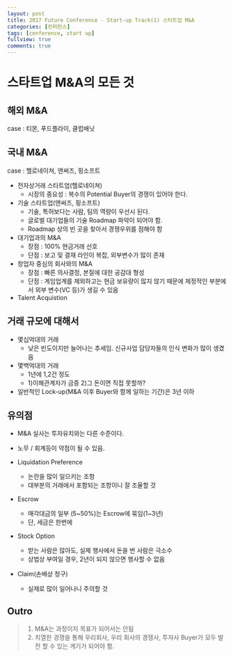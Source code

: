 ```yaml
---
layout: post
title: 2017 Future Conference - Start-up Track(1) 스타트업 M&A
categories: [컨퍼런스]
tags: [conference, start up]
fullview: true
comments: true
---
```


# 스타트업 M&A의 모든 것
## 해외 M&A
case : 티몬, 푸드플라이, 클럽배닛
## 국내 M&A
case : 헬로네이쳐, 앤써즈, 핑소프트
* 전자상거래 스타트업(헬로네이쳐)
    * 시장의 중요성 : 복수의 Potential Buyer의 경쟁이 있어야 한다.
* 기술 스타트업(앤써즈, 핑소프트)
    * 기술, 특허보다는 사람, 팀의 역량이 우선시 된다.
    * 글로벌 대기업들의 기술 Roadmap 파악이 되어야 함.
    * Roadmap 상의 빈 곳을 찾아서 경쟁우위를 점해야 함
* 대기업과의 M&A
    * 장점 : 100% 현금거래 선호
    * 단점 : 보고 및 결재 라인이 복잡, 외부변수가 많이 존재
* 창업자 중심의 회사와의 M&A
    * 장점 : 빠른 의사결정, 본질에 대한 공감대 형성
    * 단점 : 게임업계를 제외하고는 현금 보유량이 많지 않기 때문에 제정적인 부분에서 외부 변수(VC 등)가 생길 수 있음
* Talent Acquistion

## 거래 규모에 대해서
* 몇십억대의 거래
    * 낮은 빈도이지만 늘어나는 추세임. 신규사업 담당자들의 인식 변화가 많이 생겼음
* 몇백억대의 거래
    * 1년에 1,2건 정도
    * 1)이해관계자가 금증 2)그 돈이면 직접 못할까? 
* 일반적인 Lock-up(M&A 이후 Buyer와 함께 일하는 기간)은 3년 이하

## 유의점
* M&A 실사는 투자유치와는 다른 수준이다.
* 노무 / 회계등이 약점이 될 수 있음.
* Liquidation Preference
    * 논란을 많이 일으키는 조항
    * 대부분의 거래에서 포함되는 조항이니 잘 조율할 것

* Escrow
    * 매각대금의 일부 (5~50%)는 Escrow에 묶임(1~3년)
    * 단, 세금은 한번에

* Stock Option
    * 받는 사람은 많아도, 실제 행사에서 돈을 번 사람은 극소수
    * 상법상 부여일 경우, 2년이 되지 않으면 행사할 수 없음
* Claim(손배상 청구)
    * 실제로 많이 일어나니 주의할 것 

## Outro
> 1. M&A는 과정이지 목표가 되어서는 안됨
> 2. 치열한 경쟁을 통해 우리회사, 우리 회사의 경쟁사, 투자사 Buyer가 모두 발전 할 수 있는 계기가 되어야 함.

